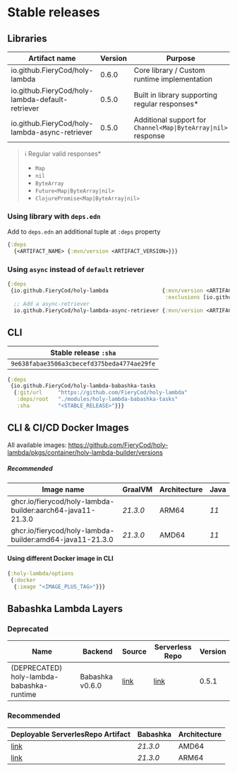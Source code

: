 # Stable releases
## Libraries
| Artifact name                                    | Version | Purpose                                                                |
|--------------------------------------------------|---------|------------------------------------------------------------------------|
| io.github.FieryCod/holy-lambda                   | 0.6.0   | Core library / Custom runtime implementation                           |
| io.github.FieryCod/holy-lambda-default-retriever | 0.5.0   | Built in library supporting regular responses*                         |
| io.github.FieryCod/holy-lambda-async-retriever   | 0.5.0   | Additional support for `Channel<Map\|ByteArray\|nil>` response |

> :information_source: Regular valid responses*
> - `Map`
> - `nil`
> - `ByteArray`
> - `Future<Map|ByteArray|nil>`
> - `ClojurePromise<Map|ByteArray|nil>`

### Using library with `deps.edn`
Add to `deps.edn` an additional tuple at `:deps` property
 ```clojure deps.edn
 {:deps 
   {<ARTIFACT_NAME> {:mvn/version <ARTIFACT_VERSION>}}}
 ```
### Using `async` instead of `default` retriever
 ```clojure deps.edn
 {:deps 
  {io.github.FieryCod/holy-lambda                 {:mvn/version <ARTIFACT_VERSION>
                                                   :exclusions [io.github.FieryCod/holy-lambda-default-retriever]}
   ;; Add a async-retriever
   io.github.FieryCod/holy-lambda-async-retriever {:mvn/version <ARTIFACT_VERSION>}}}
 ```
 
## CLI
  | Stable release `:sha`                      |
  |--------------------------------------------|
  | `9e638fabae3506a3cbecefd375beda4774ae29fe` |

  ```clojure bb.edn
  {:deps 
   {io.github.FieryCod/holy-lambda-babashka-tasks
    {:git/url     "https://github.com/FieryCod/holy-lambda"
     :deps/root   "./modules/holy-lambda-babashka-tasks"
     :sha         "<STABLE_RELEASE>"}}}
  ```
## CLI & CI/CD Docker Images
All available images: https://github.com/FieryCod/holy-lambda/pkgs/container/holy-lambda-builder/versions

##### Recommended
  | Image name                                                 | GraalVM  | Architecture | Java |
  |------------------------------------------------------------|----------|--------------|------|
  | ghcr.io/fierycod/holy-lambda-builder:aarch64-java11-21.3.0 | *21.3.0* | ARM64        | *11* |
  | ghcr.io/fierycod/holy-lambda-builder:amd64-java11-21.3.0   | *21.3.0* | AMD64        | *11* |

#### Using different Docker image in CLI
  ```clojure bb.edn
  {:holy-lambda/options 
   {:docker 
    {:image "<IMAGE_PLUS_TAG>"}}}
  ```
  
## Babashka Lambda Layers
### Deprecated
  | Name                         | Backend         | Source                                                                                         | Serverless Repo                                                                                                   | Version |
  |------------------------------|-----------------|------------------------------------------------------------------------------------------------|-------------------------------------------------------------------------------------------------------------------|---------|
  | (DEPRECATED) holy-lambda-babashka-runtime | Babashka v0.6.0 | [link](https://github.com/FieryCod/holy-lambda/tree/master/modules/holy-lambda-babashka-layer) | [link](https://serverlessrepo.aws.amazon.com/applications/eu-central-1/443526418261/holy-lambda-babashka-runtime) | 0.5.1   |

### Recommended
  | Deployable ServerlesRepo Artifact                                                                                       | Babashka | Architecture |
  |-------------------------------------------------------------------------------------------------------------------------|----------|--------------|
  | [link](https://serverlessrepo.aws.amazon.com/applications/eu-central-1/443526418261/holy-lambda-babashka-runtime-amd64) | *21.3.0* | AMD64        |
  | [link](https://serverlessrepo.aws.amazon.com/applications/eu-central-1/443526418261/holy-lambda-babashka-runtime-arm64) | *21.3.0* | ARM64        |
